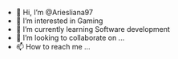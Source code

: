 - 👋 Hi, I’m @Ariesliana97
- 👀 I’m interested in Gaming
- 🌱 I’m currently learning Software development
- 💞️ I’m looking to collaborate on ...
- 📫 How to reach me ...

<!---
Ariesliana97/Ariesliana97 is a ✨ special ✨ repository because its `README.md` (this file) appears on your GitHub profile.
You can click the Preview link to take a look at your changes.
--->
